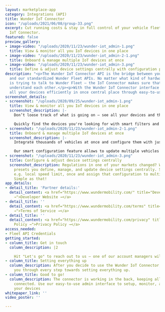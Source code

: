 ```yaml
---
layout: marketplace-app
category: Integrations (API)
title: Wunder IoT Connector
icon: "/uploads/2021/06/08/group-33.png"
excerpt: Cut running costs & stay in full control of your vehicle fleet with the Wunder
  IoT Connector.
featured: false
preview_gallery:
- image-video: "/uploads/2020/11/23/wunder-iot_admin-1.png"
  title: View & monitor all you IoT devices in one place
- image-video: "/uploads/2020/11/23/wunder-iot_admin-2-1.png"
  title: Onboard & manage multiple IoT devices at once
- image-video: "/uploads/2020/11/23/wunder-iot_admin-3.png"
  title: Define & adjust device settings centrally with configuration presets
description: "<p>The Wunder IoT Connector API is the bridge between your IoT devices
  and our standardized Wunder Fleet APIs. No matter what kind of hardware or vehicle
  is trying to talk to Wunder Fleet — the IoT Connector makes sure that both always
  understand each other.</p><p>With the Wunder IoT Connector interface you can manage
  all your devices efficiently in once central place through easy-to-use interface.</p>"
screenshot_details:
- screenshot: "/uploads/2020/09/25/wunder-iot_admin-1.png"
  title: View & monitor all you IoT devices in one place
  screenshot_description: |-
    Don’t loose track of what is going on — see all your devices and their status, like battery level, in a comprehensive table.

    Quickly find the devices you're looking for with smart filters and sorting.
- screenshot: "/uploads/2020/11/23/wunder-iot_admin-2-1.png"
  title: Onboard & manage multiple IoT devices at once
  screenshot_description: |-
    Integrate thousands of vehicles at once and configure them with just a few clicks.

    Our smart configuration feature allows to update multiple vehicles with just one click.
- screenshot: "/uploads/2020/11/23/wunder-iot_admin-3.png"
  title: Configure & adjust device settings centrally
  screenshot_description: Regulations in one of your markets changed? With configuration
    presets you define, manage, and update device settings centrally. Set parameters,
    e.g. local speed limit, once and assign that configuration to multiple devices.
    Simple as that!
app_details:
- detail_title: 'Partner details:'
  detail_content: <a href="https://www.wundermobility.com/" title="Developer Website
    →">Developer Website →</a>
- detail_title: ''
  detail_content: <a href="https://www.wundermobility.com/terms" title="Terms of Service
    →">Terms of Service →</a>
- detail_title: ''
  detail_content: <a href="https://www.wundermobility.com/privacy" title="Privacy
    Policy →">Privacy Policy →</a>
access_needed:
- Fleet API Credentials
getting_started:
- column_title: Get in touch
  column_description: |2

    Hit "Let's go" to reach out to us — one of our account managers will get back to you in no time.
- column_title: Setting everything up
  column_description: After you decide to use the Wunder IoT Connector, our team guides
    you through every step towards setting everything up.
- column_title: Good to go!
  column_description: The connector is working in the back, keeping all your devices
    connected. Use our easy-to-use admin interface to setup, monitor, and configure
    your devices
whitepaper_link: ''
video_poster: ''

---
```

